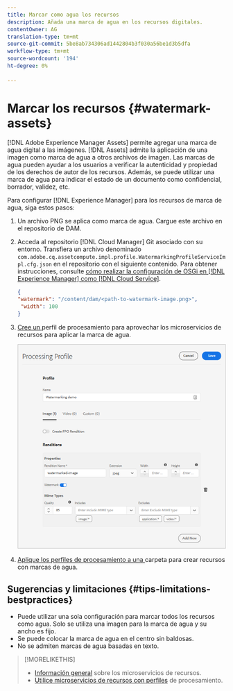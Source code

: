 ```yaml
---
title: Marcar como agua los recursos
description: Añada una marca de agua en los recursos digitales.
contentOwner: AG
translation-type: tm+mt
source-git-commit: 5be8ab734306ad1442804b3f030a56be1d3b5dfa
workflow-type: tm+mt
source-wordcount: '194'
ht-degree: 0%

---
```



# Marcar los recursos {#watermark-assets}

[!DNL Adobe Experience Manager Assets] permite agregar una marca de agua digital a las imágenes. [!DNL Assets] admite la aplicación de una imagen como marca de agua a otros archivos de imagen. Las marcas de agua pueden ayudar a los usuarios a verificar la autenticidad y propiedad de los derechos de autor de los recursos. Además, se puede utilizar una marca de agua para indicar el estado de un documento como confidencial, borrador, validez, etc.

Para configurar [!DNL Experience Manager] para los recursos de marca de agua, siga estos pasos:

1. Un archivo PNG se aplica como marca de agua. Cargue este archivo en el repositorio de DAM.

1. Acceda al repositorio [!DNL Cloud Manager] Git asociado con su entorno. Transfiera un archivo denominado `com.adobe.cq.assetcompute.impl.profile.WatermarkingProfileServiceImpl.cfg.json` en el repositorio con el siguiente contenido. Para obtener instrucciones, consulte [cómo realizar la configuración de OSGi en [!DNL Experience Manager] como [!DNL Cloud Service]](/help/implementing/deploying/configuring-osgi.md).

   ```json
   {
   "watermark": "/content/dam/<path-to-watermark-image.png>",
    "width": 100
   }
   ```

1. [Cree un ](/help/assets/asset-microservices-configure-and-use.md#create-custom-profile) perfil de procesamiento para aprovechar los microservicios de recursos para aplicar la marca de agua.

   ![Perfil de procesamiento de recursos para crear una marca de agua](assets/watermark-processing-profile.png)

1. [Aplique los perfiles de procesamiento a una ](/help/assets/asset-microservices-configure-and-use.md#use-profiles) carpeta para crear recursos con marcas de agua.

## Sugerencias y limitaciones {#tips-limitations-bestpractices}

* Puede utilizar una sola configuración para marcar todos los recursos como agua. Solo se utiliza una imagen para la marca de agua y su ancho es fijo.
* Se puede colocar la marca de agua en el centro sin baldosas.
* No se admiten marcas de agua basadas en texto.

>[!MORELIKETHIS]
>
>* [Información general](/help/assets/asset-microservices-overview.md) sobre los microservicios de recursos.
>* [Utilice microservicios de recursos con perfiles](/help/assets/asset-microservices-configure-and-use.md) de procesamiento.

